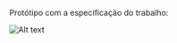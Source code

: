 Protótipo com a especificação do trabalho:


![Alt text](prototipoTrabalho?raw=true "Protótipo de Interface gráfica do Trabalho")